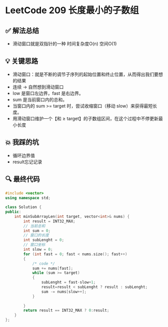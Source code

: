 # LeetCode 209 长度最小的子数组

## ✅ 解法总结

- 滑动窗口就是双指针的一种 时间复杂度O(n) 空间O(1)

## 💡 关键思路

- 滑动窗口：就是不断的调节子序列的起始位置和终止位置，从而得出我们要想的结果
- 连续 → 自然想到滑动窗口
- low 是窗口左边界，fast 是右边界。
- sum 是当前窗口内的总和。
- 当窗口内的 sum >= target 时，尝试收缩窗口（移动 slow）来获得最短长度。
- 用滑动窗口维护一个【和 ≥ target】的子数组区间，在这个过程中不停更新最小长度

## 💥 我踩的坑

- 循环边界值
- result忘记记录

## 🔍 最终代码

```cpp
#include <vector>
using namespace std;

class Solution {
public:
    int minSubArrayLen(int target, vector<int>& nums) {
        int result = INT32_MAX;
        // 当前总和
        int sum = 0;
        // 窗口的长度
        int subLenght = 0;
        // 窗口坐标
        int slow = 0;
        for (int fast = 0; fast < nums.size(); fast++)
        {
            /* code */
            sum += nums[fast];
            while (sum >= target)
            {
                subLenght = fast-slow+1;
                result=result < subLenght ? result : subLenght;
                sum -= nums[slow++];
            }
            
        }
        return result == INT32_MAX ? 0:result; 
    }
};
```